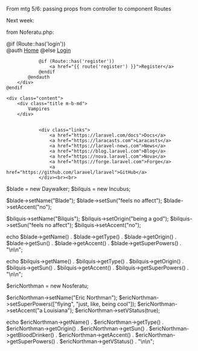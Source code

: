 From mtg 5/6:
passing props from controller to component
Routes

Next week:

from Noferatu.php:
<?php include("hepV.php"); ?>
<?php include("hVamp.php"); ?>
<?php include("sanguine.php"); ?>
<?php include("bloodDrinker.php"); ?>

<div class="flex-center position-ref full-height">
    @if (Route::has('login'))
        <div class="top-right links">
            @auth
                <a href="{{ url('/home') }}">Home</a>
            @else
                <a href="{{ route('login') }}">Login</a>

                @if (Route::has('register'))
                    <a href="{{ route('register') }}">Register</a>
                @endif
            @endauth
        </div>
    @endif

    <div class="content">
        <div class="title m-b-md">
            Vampires
        </div>


                <div class="links">
                    <a href="https://laravel.com/docs">Docs</a>
                    <a href="https://laracasts.com">Laracasts</a>
                    <a href="https://laravel-news.com">News</a>
                    <a href="https://blog.laravel.com">Blog</a>
                    <a href="https://nova.laravel.com">Nova</a>
                    <a href="https://forge.laravel.com">Forge</a>
                    <a href="https://github.com/laravel/laravel">GitHub</a>
                </div><br><br>

$blade = new Daywalker;
$bilquis = new Incubus;

$blade->setName("Blade");
$blade->setSun("feels no affect");
$blade->setAccent("no");

$bilquis->setName("Bilquis");
$bilquis->setOrigin("being a god");
$bilquis->setSun("feels no affect");
$bilquis->setAccent("no");

echo $blade->getName() . $blade->getType() . $blade->getOrigin() . $blade->getSun() . $blade->getAccent() . $blade->getSuperPowers() . "\n\n";

echo $bilquis->getName() . $bilquis->getType() . $bilquis->getOrigin() . $bilquis->getSun() . $bilquis->getAccent() . $bilquis->getSuperPowers() . "\n\n";




  $ericNorthman = new Nosferatu;

  $ericNorthman->setName("Eric Northman");
  $ericNorthman->setSuperPowers(["flying", "just, like, being cool"]);
  $ericNorthman->setAccent("a Louisiana");
  $ericNorthman->setVStatus(true);

  echo $ericNorthman->getName() . $ericNorthman->getType() . $ericNorthman->getOrigin() . $ericNorthman->getSun() . $ericNorthman->getBloodDrinker() . $ericNorthman->getAccent() . $ericNorthman->getSuperPowers() . $ericNorthman->getVStatus() . "\n\n";
